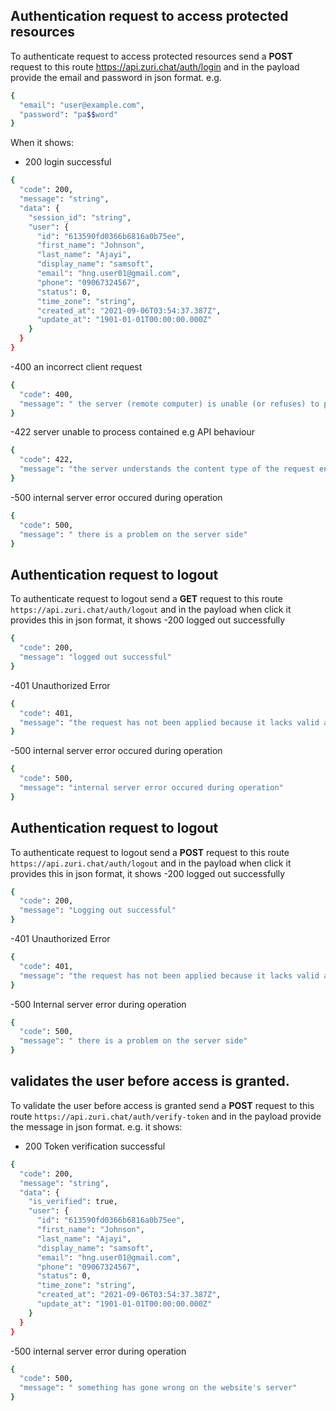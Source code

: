 ## Authentication request to access protected resources
To authenticate request to access protected resources send a **POST** request to this route
https://api.zuri.chat/auth/login and in the payload provide the email and password in json format.
e.g.
```sh
{
  "email": "user@example.com",
  "password": "pa$$word"
}
```
When it shows:
- 200 login successful
```sh
{
  "code": 200,
  "message": "string",
  "data": {
    "session_id": "string",
    "user": {
      "id": "613590fd0366b6816a0b75ee",
      "first_name": "Johnson",
      "last_name": "Ajayi",
      "display_name": "samsoft",
      "email": "hng.user01@gmail.com",
      "phone": "09067324567",
      "status": 0,
      "time_zone": "string",
      "created_at": "2021-09-06T03:54:37.387Z",
      "update_at": "1901-01-01T00:00:00.000Z"
    }
  }
}
```
-400 an incorrect client request
```sh
{
  "code": 400,
  "message": " the server (remote computer) is unable (or refuses) to process the request sent by the client (web browser), due to an issue that is perceived by the server to be a client problem"
}
```

-422 server unable to process contained e.g API behaviour
```sh
{
  "code": 422,
  "message": "the server understands the content type of the request entity, and the syntax of the request entity is correct, but it was unable to process the contained instructions "
}
```

-500 internal server error occured during operation
```sh
{
  "code": 500,
  "message": " there is a problem on the server side"
}
```

## Authentication request to logout
To authenticate request to logout send a **GET** request to this route `https://api.zuri.chat/auth/logout` and in the payload when click it provides this in json  format, it shows
-200 logged out successfully
```sh
{
  "code": 200,
  "message": "logged out successful"
}
```
-401 Unauthorized Error
```sh
{
  "code": 401,
  "message": "the request has not been applied because it lacks valid authentication credentials for the target resource."
}
```
-500 internal server error occured during operation
```sh
{
  "code": 500,
  "message": "internal server error occured during operation"
}
```
## Authentication request to logout 
To authenticate request to logout send a **POST** request to this route `https://api.zuri.chat/auth/logout` and in the payload when click it provides this in json  format, it shows
-200 logged out successfully
```sh
{
  "code": 200,
  "message": "Logging out successful"
}
```

-401 Unauthorized Error
```sh
{
  "code": 401,
  "message": "the request has not been applied because it lacks valid authentication credentials for the target resource."
}
```

-500 Internal server error during operation
```sh
{
  "code": 500,
  "message": " there is a problem on the server side"
}
```
## validates the user before access is granted.
To validate the user before access is granted send a **POST** request to this route
`https://api.zuri.chat/auth/verify-token` and in the payload provide the message in json format.
e.g.
it shows:
- 200 Token verification successful
```sh
{
  "code": 200,
  "message": "string",
  "data": {
    "is_verified": true,
    "user": {
      "id": "613590fd0366b6816a0b75ee",
      "first_name": "Johnson",
      "last_name": "Ajayi",
      "display_name": "samsoft",
      "email": "hng.user01@gmail.com",
      "phone": "09067324567",
      "status": 0,
      "time_zone": "string",
      "created_at": "2021-09-06T03:54:37.387Z",
      "update_at": "1901-01-01T00:00:00.000Z"
    }
  }
}
```
-500 internal server error during operation
```sh
{
  "code": 500,
  "message": " something has gone wrong on the website's server"
}
```

